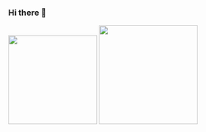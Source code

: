 ### Hi there 👋

<!--
**gabriel-abn/gabriel-abn** is a ✨ _special_ ✨ repository because its `README.md` (this file) appears on your GitHub profile.

Here are some ideas to get you started:

- 🔭 I’m currently working on ...
- 🌱 I’m currently learning ...
- 👯 I’m looking to collaborate on ...
- 🤔 I’m looking for help with ...
- 💬 Ask me about ...
- 📫 How to reach me: ...
- 😄 Pronouns: ...
- ⚡ Fun fact: ...
-->

<div style="display:inline-block;flex-direction:row;justify-content:space-between;">
  <img height="180em" src="https://github-readme-stats.vercel.app/api?username=gabriel-abn&show_icons=true&theme=synthwave"/>
  <img height="200em" src="https://github-readme-stats.vercel.app/api/top-langs/?username=gabriel-abn&show_icons=true&theme=synthwave&layout=compact"/>
</div>


<!-- ![Anurag's GitHub stats](https://github-readme-stats.vercel.app/api?username=gabriel-abn&show_icons=true&theme=radical) -->

<!-- [![Top Langs](https://github-readme-stats.vercel.app/api/top-langs/?username=gabriel-abn&show_icons=true&theme=radical&layout=compact)](https://github.com/anuraghazra/github-readme-stats) -->
